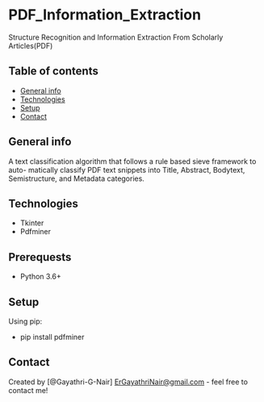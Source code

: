 # PDF_Information_Extraction
Structure Recognition and Information Extraction From Scholarly Articles(PDF)

## Table of contents
* [General info](#general-info)
* [Technologies](#technologies)
* [Setup](#setup)
* [Contact](#contact)

## General info
A text classification algorithm that follows a rule based sieve framework to auto- matically classify PDF text snippets into Title, Abstract, Bodytext, Semistructure, and Metadata categories.

## Technologies
* Tkinter
* Pdfminer

## Prerequests
* Python 3.6+

## Setup
Using pip: 
* pip install pdfminer 

## Contact
Created by [@Gayathri-G-Nair] ErGayathriNair@gmail.com - feel free to contact me!
